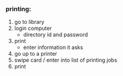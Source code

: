 ### printing:
1. go to library
2. login computer
	- directory id and password
3. print
	- enter information it asks
4. go up to a printer
5. swipe card / enter into list of printing jobs
6. print
